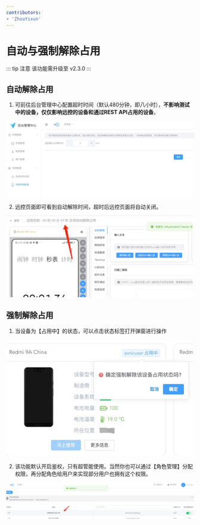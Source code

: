 ```yaml
---
contributors:
- 'ZhouYixun'
---
```


# 自动与强制解除占用

::: tip 注意
该功能需升级至 v2.3.0
:::

## 自动解除占用

1. 可前往后台管理中心配置超时时间（默认480分钟，即八小时），**不影响测试中的设备，仅仅影响远控的设备和通过REST API占用的设备**。

![tem](./images/debug-1.png)

2. 远控页面即可看到自动解除时间，超时后远控页面将自动关闭。

![tem](./images/debug-2.png)

## 强制解除占用

1. 当设备为【占用中】的状态，可以点击状态标签打开弹窗进行操作

![tem](./images/debug-3.png)

2. 该功能默认开启鉴权，只有超管能使用。当然你也可以通过【角色管理】分配权限，再分配角色给用户来实现部分用户也拥有这个权限。

![tem](./images/debug-4.png)

